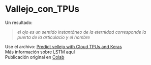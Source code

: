 # Vallejo_con_TPUs

Un resultado:  
> *el ojo es un sentido instantáneo de la eternidad
> corresponde la puerta de la articulacio y el hombre*   

Use el archivo: [Predict vellejo with Cloud TPUs and Keras](https://github.com/sandroormeno/Vallejo_con_TPUs/blob/master/Predict_vellejo_with_Cloud_TPUs_and_Keras.ipynb)  
Más información sobre LSTM [aquí](https://www.ibm.com/developerworks/ssa/library/cc-machine-learning-deep-learning-architectures/index.html)  
Publicación original en [Colab](https://colab.research.google.com/github/tensorflow/tpu/blob/master/tools/colab/shakespeare_with_tpu_and_keras.ipynb)  
